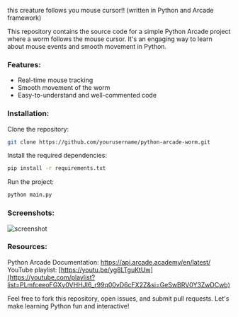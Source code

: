 this creature follows you mouse cursor!! (written in Python and Arcade framework)

This repository contains the source code for a simple Python Arcade project where a worm follows the mouse cursor. It's an engaging way to learn about mouse events and smooth movement in Python.

### Features:
- Real-time mouse tracking
- Smooth movement of the worm
- Easy-to-understand and well-commented code

### Installation:

Clone the repository:
```sh
git clone https://github.com/yourusername/python-arcade-worm.git
```

Install the required dependencies:
```sh
pip install -r requirements.txt
```

Run the project:
```sh
python main.py
```

### Screenshots:
![screenshot](https://github.com/Vikonad/mouse-tracking-worm/assets/133092049/fe6f3d82-f35c-4e32-b928-844dbb7c0e72)

### Resources:
Python Arcade Documentation: https://api.arcade.academy/en/latest/
YouTube playlist: [https://youtu.be/yg8LTguKtUw](https://youtube.com/playlist?list=PLmfceeoFGXy0VHHJI6_r99q00vD6cFX2Z&si=GeSwBRV0Y3ZwDCwb)

Feel free to fork this repository, open issues, and submit pull requests. Let's make learning Python fun and interactive!
